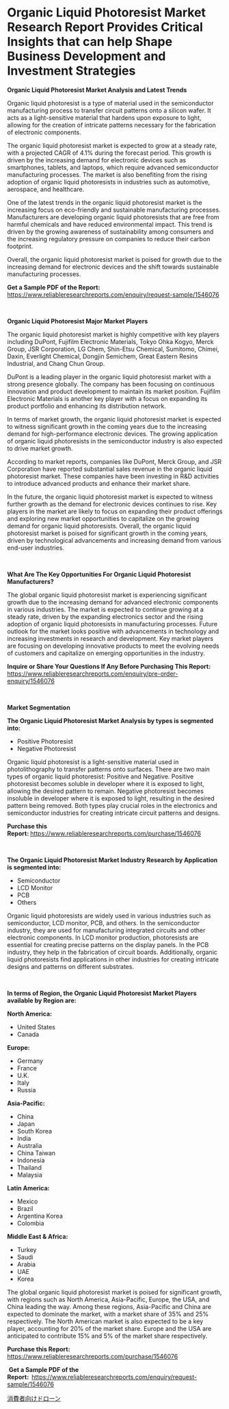 <p><h1>Organic Liquid Photoresist Market Research Report Provides Critical Insights that can help Shape Business Development and Investment Strategies</h1></p><p><strong>Organic Liquid Photoresist Market Analysis and Latest Trends</strong></p>
<p><p>Organic liquid photoresist is a type of material used in the semiconductor manufacturing process to transfer circuit patterns onto a silicon wafer. It acts as a light-sensitive material that hardens upon exposure to light, allowing for the creation of intricate patterns necessary for the fabrication of electronic components.</p><p>The organic liquid photoresist market is expected to grow at a steady rate, with a projected CAGR of 4.1% during the forecast period. This growth is driven by the increasing demand for electronic devices such as smartphones, tablets, and laptops, which require advanced semiconductor manufacturing processes. The market is also benefiting from the rising adoption of organic liquid photoresists in industries such as automotive, aerospace, and healthcare.</p><p>One of the latest trends in the organic liquid photoresist market is the increasing focus on eco-friendly and sustainable manufacturing processes. Manufacturers are developing organic liquid photoresists that are free from harmful chemicals and have reduced environmental impact. This trend is driven by the growing awareness of sustainability among consumers and the increasing regulatory pressure on companies to reduce their carbon footprint.</p><p>Overall, the organic liquid photoresist market is poised for growth due to the increasing demand for electronic devices and the shift towards sustainable manufacturing processes.</p></p>
<p><strong>Get a Sample PDF of the Report:&nbsp;</strong> <a href="https://www.reliableresearchreports.com/enquiry/request-sample/1546076">https://www.reliableresearchreports.com/enquiry/request-sample/1546076</a></p>
<p>&nbsp;</p>
<p><strong>Organic Liquid Photoresist Major Market Players</strong></p>
<p><p>The organic liquid photoresist market is highly competitive with key players including DuPont, Fujifilm Electronic Materials, Tokyo Ohka Kogyo, Merck Group, JSR Corporation, LG Chem, Shin-Etsu Chemical, Sumitomo, Chimei, Daxin, Everlight Chemical, Dongjin Semichem, Great Eastern Resins Industrial, and Chang Chun Group.</p><p>DuPont is a leading player in the organic liquid photoresist market with a strong presence globally. The company has been focusing on continuous innovation and product development to maintain its market position. Fujifilm Electronic Materials is another key player with a focus on expanding its product portfolio and enhancing its distribution network.</p><p>In terms of market growth, the organic liquid photoresist market is expected to witness significant growth in the coming years due to the increasing demand for high-performance electronic devices. The growing application of organic liquid photoresists in the semiconductor industry is also expected to drive market growth.</p><p>According to market reports, companies like DuPont, Merck Group, and JSR Corporation have reported substantial sales revenue in the organic liquid photoresist market. These companies have been investing in R&D activities to introduce advanced products and enhance their market share.</p><p>In the future, the organic liquid photoresist market is expected to witness further growth as the demand for electronic devices continues to rise. Key players in the market are likely to focus on expanding their product offerings and exploring new market opportunities to capitalize on the growing demand for organic liquid photoresists. Overall, the organic liquid photoresist market is poised for significant growth in the coming years, driven by technological advancements and increasing demand from various end-user industries.</p></p>
<p>&nbsp;</p>
<p><strong>What Are The Key Opportunities For Organic Liquid Photoresist Manufacturers?</strong></p>
<p><p>The global organic liquid photoresist market is experiencing significant growth due to the increasing demand for advanced electronic components in various industries. The market is expected to continue growing at a steady rate, driven by the expanding electronics sector and the rising adoption of organic liquid photoresists in manufacturing processes. Future outlook for the market looks positive with advancements in technology and increasing investments in research and development. Key market players are focusing on developing innovative products to meet the evolving needs of customers and capitalize on emerging opportunities in the industry.</p></p>
<p><strong>Inquire or Share Your Questions If Any Before Purchasing This Report:</strong> <a href="https://www.reliableresearchreports.com/enquiry/pre-order-enquiry/1546076">https://www.reliableresearchreports.com/enquiry/pre-order-enquiry/1546076</a></p>
<p>&nbsp;</p>
<p><strong>Market Segmentation</strong></p>
<p><strong>The Organic Liquid Photoresist Market Analysis by types is segmented into:</strong></p>
<p><ul><li>Positive Photoresist</li><li>Negative Photoresist</li></ul></p>
<p><p>Organic liquid photoresist is a light-sensitive material used in photolithography to transfer patterns onto surfaces. There are two main types of organic liquid photoresist: Positive and Negative. Positive photoresist becomes soluble in developer where it is exposed to light, allowing the desired pattern to remain. Negative photoresist becomes insoluble in developer where it is exposed to light, resulting in the desired pattern being removed. Both types play crucial roles in the electronics and semiconductor industries for creating intricate circuit patterns and designs.</p></p>
<p><strong>Purchase this Report:&nbsp;</strong><a href="https://www.reliableresearchreports.com/purchase/1546076">https://www.reliableresearchreports.com/purchase/1546076</a></p>
<p>&nbsp;</p>
<p><strong>The Organic Liquid Photoresist Market Industry Research by Application is segmented into:</strong></p>
<p><ul><li>Semiconductor</li><li>LCD Monitor</li><li>PCB</li><li>Others</li></ul></p>
<p><p>Organic liquid photoresists are widely used in various industries such as semiconductor, LCD monitor, PCB, and others. In the semiconductor industry, they are used for manufacturing integrated circuits and other electronic components. In LCD monitor production, photoresists are essential for creating precise patterns on the display panels. In the PCB industry, they help in the fabrication of circuit boards. Additionally, organic liquid photoresists find applications in other industries for creating intricate designs and patterns on different substrates.</p></p>
<p>&nbsp;</p>
<p><strong>In terms of Region, the Organic Liquid Photoresist Market Players available by Region are:</strong></p>
<p>
    <p> <strong> North America: </strong>
        <ul>
            <li>United States</li>
            <li>Canada</li>
        </ul>
        </p> 
    <p> <strong> Europe: </strong>
        <ul>
            <li>Germany</li>
            <li>France</li>
            <li>U.K.</li>
            <li>Italy</li>
            <li>Russia</li>
        </ul>
        </p> 
    <p> <strong> Asia-Pacific: </strong>
        <ul>
            <li>China</li>
            <li>Japan</li>
            <li>South Korea</li>
            <li>India</li>
            <li>Australia</li>
            <li>China Taiwan</li>
            <li>Indonesia</li>
            <li>Thailand</li>
            <li>Malaysia</li>
        </ul>
        </p> 
    <p> <strong> Latin America: </strong>
        <ul>
            <li>Mexico</li>
            <li>Brazil</li>
            <li>Argentina Korea</li>
            <li>Colombia</li>
        </ul>
        </p> 
    <p> <strong> Middle East & Africa: </strong>
        <ul>
            <li>Turkey</li>
            <li>Saudi</li>
            <li>Arabia</li>
            <li>UAE</li>
            <li>Korea</li>
        </ul>
    </p>
    </p>
<p><p>The global organic liquid photoresist market is poised for significant growth, with regions such as North America, Asia-Pacific, Europe, the USA, and China leading the way. Among these regions, Asia-Pacific and China are expected to dominate the market, with a market share of 35% and 25% respectively. The North American market is also expected to be a key player, accounting for 20% of the market share. Europe and the USA are anticipated to contribute 15% and 5% of the market share respectively.</p></p>
<p><strong>Purchase this Report: </strong><a href="https://www.reliableresearchreports.com/purchase/1546076">https://www.reliableresearchreports.com/purchase/1546076</a></p>
<p>&nbsp;<strong>Get a Sample PDF of the Report:&nbsp;&nbsp;</strong><a href="https://www.reliableresearchreports.com/enquiry/request-sample/1546076">https://www.reliableresearchreports.com/enquiry/request-sample/1546076</a></p>
<p><strong></strong></p>
<p><p><a href="https://github.com/Sophiaard2003/Market-Research-Report-List-1/blob/main/634277212940.md">消費者向けドローン</a></p></p>